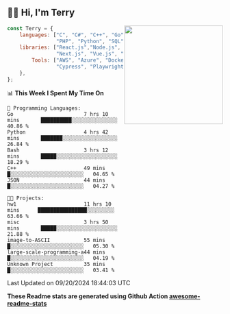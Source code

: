 <h2>👋🏻 Hi, I'm Terry</h2>

<img align='right' src="https://media.giphy.com/media/fkZukR450RQ1qnGaq9/giphy.gif" width="230">

```javascript
const Terry = {
    languages: ["C", "C#", "C++", "Go", "Java", "Javascript",
                "PHP", "Python", "SQL", "Typescript"],
    libraries: ["React.js","Node.js", ".Net", "Express.js",
                "Next.js", "Vue.js", "Astro.js", "CUDA"],
        Tools: ["AWS", "Azure", "Docker🐳", "Git", "Figma",
                "Cypress", "Playwright", "Postman", "Jira"],
    },
};
```
<!--START_SECTION:waka-->
📊 **This Week I Spent My Time On** 

```text
💬 Programming Languages: 
Go                       7 hrs 10 mins       ██████████░░░░░░░░░░░░░░░   40.86 % 
Python                   4 hrs 42 mins       ███████░░░░░░░░░░░░░░░░░░   26.84 % 
Bash                     3 hrs 12 mins       █████░░░░░░░░░░░░░░░░░░░░   18.29 % 
C++                      49 mins             █░░░░░░░░░░░░░░░░░░░░░░░░   04.65 % 
JSON                     44 mins             █░░░░░░░░░░░░░░░░░░░░░░░░   04.27 % 

🐱‍💻 Projects: 
hw1                      11 hrs 10 mins      ████████████████░░░░░░░░░   63.66 % 
misc                     3 hrs 50 mins       █████░░░░░░░░░░░░░░░░░░░░   21.88 % 
image-to-ASCII           55 mins             █░░░░░░░░░░░░░░░░░░░░░░░░   05.30 % 
large-scale-programming-a44 mins             █░░░░░░░░░░░░░░░░░░░░░░░░   04.19 % 
Unknown Project          35 mins             █░░░░░░░░░░░░░░░░░░░░░░░░   03.41 % 
```


 Last Updated on 09/20/2024 18:44:03 UTC
<!--END_SECTION:waka-->

**These Readme stats are generated using Github Action [awesome-readme-stats](https://github.com/anmol098/waka-readme-stats)**
